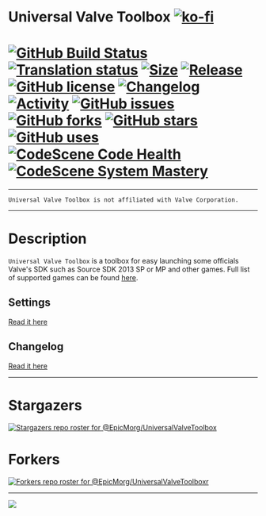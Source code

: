 # Universal Valve Toolbox  [![ko-fi](https://www.ko-fi.com/img/githubbutton_sm.svg)](https://ko-fi.com/B0B81CUI4)

# [![GitHub Build Status](https://img.shields.io/github/workflow/status/EpicMorg/UniversalValveToolbox/Universal%20Valve%20Toolbox%20-%20master?style=flat-square)](https://github.com/EpicMorg/UniversalValveToolbox/actions) [![Translation status](https://translate.epicm.org/widgets/universalvalvetoolbox/-/svg-badge.svg)](https://translate.epicm.org/engage/universalvalvetoolbox/?utm_source=widget) [![Size](https://img.shields.io/github/repo-size/EpicMorg/UniversalValveToolbox?label=size&style=flat-square)](https://github.com/EpicMorg/UniversalValveToolbox/archive/master.zip) [![Release](https://img.shields.io/github/v/release/EpicMorg/UniversalValveToolbox?style=flat-square)](https://github.com/EpicMorg/UniversalValveToolbox/releases) [![GitHub license](https://img.shields.io/github/license/EpicMorg/UniversalValveToolbox.svg?style=popout-square)](LICENSE.md) [![Changelog](https://img.shields.io/badge/Changelog-yellow.svg?style=popout-square)](CHANGELOG.md) [![Activity](https://img.shields.io/github/commit-activity/w/EpicMorg/UniversalValveToolbox?&style=flat-square)](https://github.com/EpicMorg/UniversalValveToolbox/commits) [![GitHub issues](https://img.shields.io/github/issues/EpicMorg/UniversalValveToolbox.svg?style=popout-square)](https://github.com/EpicMorg/UniversalValveToolbox/issues) [![GitHub forks](https://img.shields.io/github/forks/EpicMorg/UniversalValveToolbox.svg?style=popout-square)](https://github.com/EpicMorg/UniversalValveToolbox/network) [![GitHub stars](https://img.shields.io/github/stars/EpicMorg/UniversalValveToolbox.svg?style=popout-square)](https://github.com/EpicMorg/UniversalValveToolbox/stargazers) [![GitHub uses](https://img.shields.io/sourcegraph/rrc/github.com/EpicMorg/UniversalValveToolbox?style=flat-square)](https://github.com/EpicMorg/UniversalValveToolbox/pulse) [![CodeScene Code Health](https://codescene.io/projects/6852/status-badges/code-health)](https://codescene.io/projects/6852) [![CodeScene System Mastery](https://codescene.io/projects/6852/status-badges/system-mastery)](https://codescene.io/projects/6852)

---------------------------

`Universal Valve Toolbox is not affiliated with Valve Corporation.`

---------------------------

# Description
`Universal Valve Toolbox` is a toolbox for easy launching some officials Valve's SDK such as Source SDK 2013 SP or MP and other games. Full list of supported games can be found [here](SUPPORTED.md).

## Settings
[Read it here](SETTINGS.md)

## Changelog
[Read it here](CHANGELOG.md)

---------------------------

# Stargazers
[![Stargazers repo roster for @EpicMorg/UniversalValveToolbox](https://reporoster.com/stars/dark/EpicMorg/UniversalValveToolbox)](https://github.com/EpicMorg/UniversalValveToolbox/stargazers)

# Forkers
[![Forkers repo roster for @EpicMorg/UniversalValveToolboxr](https://reporoster.com/forks/dark/EpicMorg/UniversalValveToolbox)](https://github.com/EpicMorg/UniversalValveToolbox/network/members)

---------------------------

[![](https://codescene.io/projects/6852/status.svg)](https://codescene.io/projects/6852/jobs/latest-successful/results)
